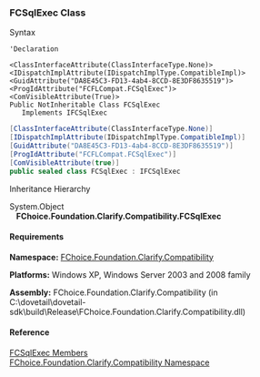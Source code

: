 ﻿### FCSqlExec Class

Syntax

```vbnet
'Declaration

<ClassInterfaceAttribute(ClassInterfaceType.None)>
<IDispatchImplAttribute(IDispatchImplType.CompatibleImpl)>
<GuidAttribute("DA8E45C3-FD13-4ab4-8CCD-8E3DF8635519")>
<ProgIdAttribute("FCFLCompat.FCSqlExec")>
<ComVisibleAttribute(True)>
Public NotInheritable Class FCSqlExec 
   Implements IFCSqlExec 
```

```csharp
[ClassInterfaceAttribute(ClassInterfaceType.None)]
[IDispatchImplAttribute(IDispatchImplType.CompatibleImpl)]
[GuidAttribute("DA8E45C3-FD13-4ab4-8CCD-8E3DF8635519")]
[ProgIdAttribute("FCFLCompat.FCSqlExec")]
[ComVisibleAttribute(true)]
public sealed class FCSqlExec : IFCSqlExec  
```

Inheritance Hierarchy

System.Object  
   **FChoice.Foundation.Clarify.Compatibility.FCSqlExec**  

#### Requirements

**Namespace:** [FChoice.Foundation.Clarify.Compatibility](FChoice.Foundation.Clarify.Compatibility~FChoice.Foundation.Clarify.Compatibility_namespace.md)

**Platforms:** Windows XP, Windows Server 2003 and 2008 family

**Assembly:** FChoice.Foundation.Clarify.Compatibility (in C:\\dovetail\\dovetail-sdk\\build\\Release\\FChoice.Foundation.Clarify.Compatibility.dll)

#### Reference

[FCSqlExec Members](FChoice.Foundation.Clarify.Compatibility~FChoice.Foundation.Clarify.Compatibility.FCSqlExec_members.md)  
[FChoice.Foundation.Clarify.Compatibility Namespace](FChoice.Foundation.Clarify.Compatibility~FChoice.Foundation.Clarify.Compatibility_namespace.md)